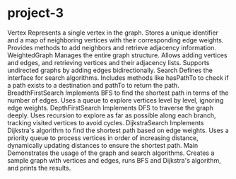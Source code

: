 # project-3
Vertex
Represents a single vertex in the graph.
Stores a unique identifier and a map of neighboring vertices with their corresponding edge weights.
Provides methods to add neighbors and retrieve adjacency information.
WeightedGraph
Manages the entire graph structure.
Allows adding vertices and edges, and retrieving vertices and their adjacency lists.
Supports undirected graphs by adding edges bidirectionally.
Search
Defines the interface for search algorithms.
Includes methods like hasPathTo to check if a path exists to a destination and pathTo to return the path.
BreadthFirstSearch
Implements BFS to find the shortest path in terms of the number of edges.
Uses a queue to explore vertices level by level, ignoring edge weights.
DepthFirstSearch
Implements DFS to traverse the graph deeply.
Uses recursion to explore as far as possible along each branch, tracking visited vertices to avoid cycles.
DijkstraSearch
Implements Dijkstra's algorithm to find the shortest path based on edge weights.
Uses a priority queue to process vertices in order of increasing distance, dynamically updating distances to ensure the shortest path.
Main
Demonstrates the usage of the graph and search algorithms.
Creates a sample graph with vertices and edges, runs BFS and Dijkstra's algorithm, and prints the results.
